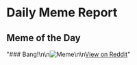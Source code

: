 # Daily Meme Report

## Meme of the Day
"### Bang!\n\n![Meme](https://i.redd.it/ci6od56mn5cf1.gif)\n\n[View on Reddit](https://redd.it/1lwv8qh)"
